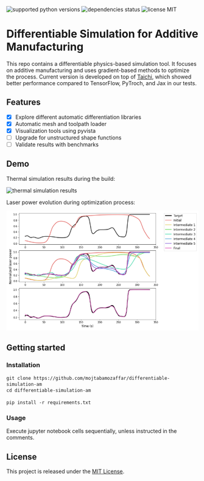 ![supported python versions](https://img.shields.io/badge/python-%3E%3D%203.6-306998)
![dependencies status](https://img.shields.io/badge/dependencies-up%20to%20date-brightgreen)
![license MIT](https://img.shields.io/badge/licence-MIT-green)

# Differentiable Simulation for Additive Manufacturing

This repo contains a differentiable physics-based simulation tool. It focuses on additive manufacturing and uses gradient-based methods to optimize the process. Current version is developed on top of [Taichi](https://github.com/taichi-dev/taichi), which showed better performance compared to TensorFlow, PyTroch, and Jax in our tests.

## Features
* [x] Explore different automatic differentiation libraries
* [x] Automatic mesh and toolpath loader
* [X] Visualization tools using pyvista
* [ ] Upgrade for unstructured shape functions
* [ ] Validate results with benchmarks

## Demo

Thermal simulation results during the build:

![thermal simulation results](https://github.com/mojtabamozaffar/differentiable-simulation-am/blob/main/image/animation.gif)

Laser power evolution during optimization process:

![optimization results](https://github.com/mojtabamozaffar/differentiable-simulation-am/blob/main/image/result_caseII.png)


## Getting started
### Installation

```
git clone https://github.com/mojtabamozaffar/differentiable-simulation-am
cd differentiable-simulation-am

pip install -r requirements.txt
```

### Usage

Execute jupyter notebook cells sequentially, unless instructed in the comments.

## License

This project is released under the [MIT License](https://github.com/mojtabamozaffar/differentiable-simulation-am/blob/main/LICENSE).
